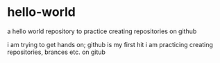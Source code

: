 # hello-world
a hello world repository to practice creating repositories on github

i am trying to get hands on; github is my first hit
i am practicing creating repositories, brances etc. on gitub

